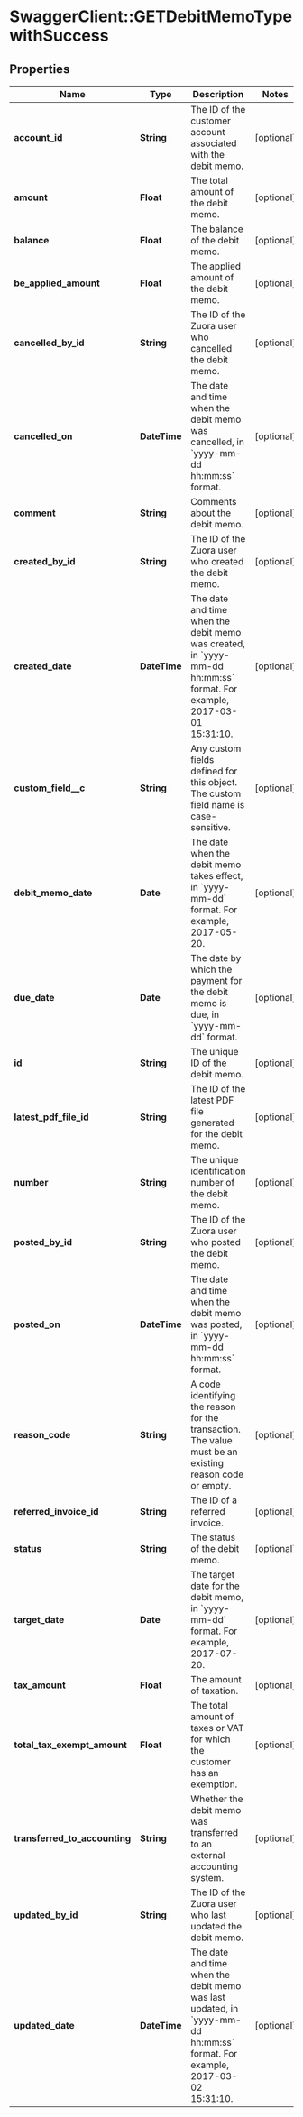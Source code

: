 # SwaggerClient::GETDebitMemoTypewithSuccess

## Properties
Name | Type | Description | Notes
------------ | ------------- | ------------- | -------------
**account_id** | **String** | The ID of the customer account associated with the debit memo.  | [optional] 
**amount** | **Float** | The total amount of the debit memo.  | [optional] 
**balance** | **Float** | The balance of the debit memo.  | [optional] 
**be_applied_amount** | **Float** | The applied amount of the debit memo.  | [optional] 
**cancelled_by_id** | **String** | The ID of the Zuora user who cancelled the debit memo.  | [optional] 
**cancelled_on** | **DateTime** | The date and time when the debit memo was cancelled, in &#x60;yyyy-mm-dd hh:mm:ss&#x60; format.  | [optional] 
**comment** | **String** | Comments about the debit memo.  | [optional] 
**created_by_id** | **String** | The ID of the Zuora user who created the debit memo.  | [optional] 
**created_date** | **DateTime** | The date and time when the debit memo was created, in &#x60;yyyy-mm-dd hh:mm:ss&#x60; format. For example, 2017-03-01 15:31:10.  | [optional] 
**custom_field__c** | **String** | Any custom fields defined for this object. The custom field name is case-sensitive.  | [optional] 
**debit_memo_date** | **Date** | The date when the debit memo takes effect, in &#x60;yyyy-mm-dd&#x60; format. For example, 2017-05-20.  | [optional] 
**due_date** | **Date** | The date by which the payment for the debit memo is due, in &#x60;yyyy-mm-dd&#x60; format.  | [optional] 
**id** | **String** | The unique ID of the debit memo.  | [optional] 
**latest_pdf_file_id** | **String** | The ID of the latest PDF file generated for the debit memo.  | [optional] 
**number** | **String** | The unique identification number of the debit memo.  | [optional] 
**posted_by_id** | **String** | The ID of the Zuora user who posted the debit memo.  | [optional] 
**posted_on** | **DateTime** | The date and time when the debit memo was posted, in &#x60;yyyy-mm-dd hh:mm:ss&#x60; format.  | [optional] 
**reason_code** | **String** | A code identifying the reason for the transaction. The value must be an existing reason code or empty.  | [optional] 
**referred_invoice_id** | **String** | The ID of a referred invoice.  | [optional] 
**status** | **String** | The status of the debit memo.   | [optional] 
**target_date** | **Date** | The target date for the debit memo, in &#x60;yyyy-mm-dd&#x60; format. For example, 2017-07-20.  | [optional] 
**tax_amount** | **Float** | The amount of taxation.  | [optional] 
**total_tax_exempt_amount** | **Float** | The total amount of taxes or VAT for which the customer has an exemption.  | [optional] 
**transferred_to_accounting** | **String** | Whether the debit memo was transferred to an external accounting system.   | [optional] 
**updated_by_id** | **String** | The ID of the Zuora user who last updated the debit memo.  | [optional] 
**updated_date** | **DateTime** | The date and time when the debit memo was last updated, in &#x60;yyyy-mm-dd hh:mm:ss&#x60; format. For example, 2017-03-02 15:31:10.  | [optional] 


